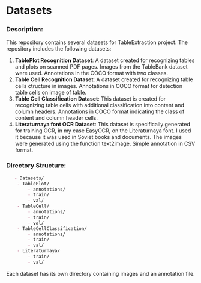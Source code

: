 # Datasets
### Description:
This repository contains several datasets for TableExtraction project. The repository includes the following datasets:

1. **TablePlot Recognition Dataset**: A dataset created for recognizing tables and plots on scanned PDF pages. Images from the TableBank dataset were used.
Annotations in the COCO format with two classes.
2. **Table Cell Recognition Dataset**: A dataset created for recognizing table cells ctructure in images.
Annotations in COCO format for detection table cells on image of table.
3. **Table Cell Classification Dataset**: This dataset is created for recognizing table cells with additional classification into content and column headers.
Annotations in COCO format indicating the class of content and column header cells.
4. **Literaturnaya font OCR Dataset**: This dataset is specifically generated for training OCR, in my case EasyOCR, on the Literaturnaya font. I used it because it was used in Soviet books and documents. The images were generated using the function text2image.
Simple annotation in CSV format.
### Directory Structure:
```markdown
   - Datasets/
    - TablePlot/
        - annotations/
        - train/
        - val/
    - TableCell/
        - annotations/
        - train/
        - val/
    - TableCellClassification/
        - annotations/
        - train/
        - val/
    - Literaturnaya/
        - train/
        - val/
   ```
Each dataset has its own directory containing images and an annotation file.
